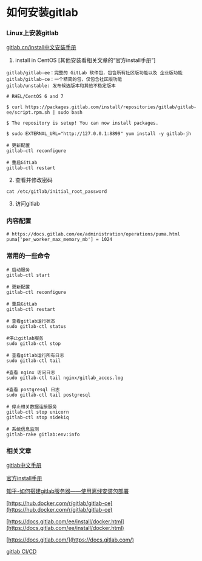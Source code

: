 # 如何安装gitlab

### Linux上安装gitlab

[gitlab.cn/install中文安装手册](https://gitlab.cn/install/)

1. install in CentOS [其他安装看相关文章的“官方install手册”]

```
gitlab/gitlab-ee：完整的 GitLab 软件包，包含所有社区版功能以及 企业版功能
gitlab/gitlab-ce：一个精简的包，仅包含社区版功能
gitlab/unstable: 发布候选版本和其他不稳定版本
```
```
# RHEL/CentOS 6 and 7

$ curl https://packages.gitlab.com/install/repositories/gitlab/gitlab-ee/script.rpm.sh | sudo bash

$ The repository is setup! You can now install packages.

$ sudo EXTERNAL_URL="http://127.0.0.1:8899" yum install -y gitlab-jh
```

```
# 更新配置
gitlab-ctl reconfigure

# 重启GitLab
gitlab-ctl restart
```

2. 查看并修改密码

```
cat /etc/gitlab/initial_root_password
```

3. 访问gitlab


### 内容配置

```
# https://docs.gitlab.com/ee/administration/operations/puma.html
puma['per_worker_max_memory_mb'] = 1024
```

### 常用的一些命令

```
# 启动服务
gitlab-ctl start

# 更新配置
gitlab-ctl reconfigure

# 重启GitLab
gitlab-ctl restart

# 查看gitlab运行状态
sudo gitlab-ctl status

#停止gitlab服务
sudo gitlab-ctl stop

# 查看gitlab运行所有日志
sudo gitlab-ctl tail

#查看 nginx 访问日志
sudo gitlab-ctl tail nginx/gitlab_acces.log	

#查看 postgresql 日志
sudo gitlab-ctl tail postgresql	

# 停止相关数据连接服务
gitlab-ctl stop unicorn
gitlab-ctl stop sidekiq

# 系统信息监测
gitlab-rake gitlab:env:info
```

### 相关文章

[gitlab中文手册](https://docs.gitlab.cn/jh/index.html)

[官方install手册](https://docs.gitlab.com/ce/install/)

[知乎-如何搭建gitlab服务器——使用离线安装包部署](https://zhuanlan.zhihu.com/p/338882906)

[https://hub.docker.com/r/gitlab/gitlab-ce](https://hub.docker.com/r/gitlab/gitlab-ce)

[https://docs.gitlab.com/ee/install/docker.html](https://docs.gitlab.com/ee/install/docker.html)

[https://docs.gitlab.com/](https://docs.gitlab.com/)

[gitlab CI/CD](https://docs.gitlab.com/ee/ci/)

